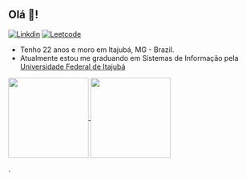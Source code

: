 ##  Olá 👋!

[![Linkdin](https://img.shields.io/badge/LinkedIn-0077B5?style=for-the-badge&logo=linkedin&logoColor=white)][def]
[![Leetcode](https://img.shields.io/badge/leetcode-0A0A0A?style=for-the-badge&logo=leetcode&logoColor=orange)][def1]

- Tenho 22 anos e moro em Itajubá, MG - Brazil.
- Atualmente estou me graduando em Sistemas de Informação pela [Universidade Federal de Itajubá][def2]

<a href="https://github.com/github.com/github-readme-stats">
  <img height=160 align="center" src="https://github-readme-stats.vercel.app/api?username=tomlavez&show_icons=true&theme=neon" />
</a>
<a href="https://github.com/anuraghazra/convoychat">
  <img height=160 align="center" src="https://github-readme-stats.vercel.app/api/top-langs?username=tomlavez&layout=compact&langs_count=8&card_width=320&theme=neon" />
</a>

[def]: https://www.linkedin.com/in/tomas-rossetto-lavez/
[def1]: https://leetcode.com/tomlavez/
[def2]: https://unifei.edu.br/

.